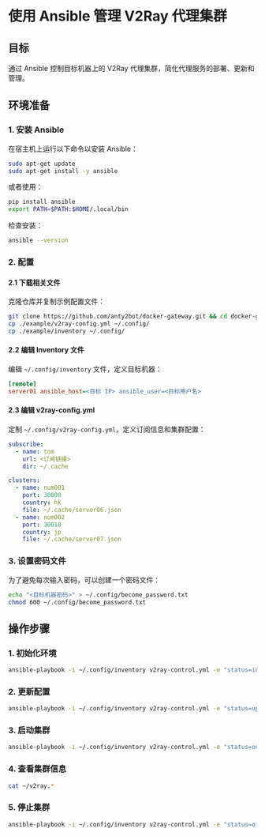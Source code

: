 # 使用 Ansible 管理 V2Ray 代理集群

## 目标
通过 Ansible 控制目标机器上的 V2Ray 代理集群，简化代理服务的部署、更新和管理。

## 环境准备

### 1. 安装 Ansible
在宿主机上运行以下命令以安装 Ansible：
```bash
sudo apt-get update
sudo apt-get install -y ansible
```

或者使用：
```bash
pip install ansible
export PATH=$PATH:$HOME/.local/bin
```
检查安装：
```bash
ansible --version
```

### 2. 配置

#### 2.1 下载相关文件
克隆仓库并复制示例配置文件：
```bash
git clone https://github.com/anty2bot/docker-gateway.git && cd docker-gateway
cp ./example/v2ray-config.yml ~/.config/
cp ./example/inventory ~/.config/
```

#### 2.2 编辑 Inventory 文件
编辑 `~/.config/inventory` 文件，定义目标机器：
```ini
[remote]
server01 ansible_host=<目标 IP> ansible_user=<目标用户名>
```

#### 2.3 编辑 v2ray-config.yml
定制 `~/.config/v2ray-config.yml`，定义订阅信息和集群配置：
```yaml
subscribe:
  - name: tom
    url: <订阅链接>
    dir: ~/.cache

clusters:
  - name: num001
    port: 30000
    country: hk
    file: ~/.cache/server06.json
  - name: num002
    port: 30010
    country: jp
    file: ~/.cache/server07.json
```

### 3. 设置密码文件
为了避免每次输入密码，可以创建一个密码文件：
```bash
echo "<目标机器密码>" > ~/.config/become_password.txt
chmod 600 ~/.config/become_password.txt
```

## 操作步骤

### 1. 初始化环境
```bash
ansible-playbook -i ~/.config/inventory v2ray-control.yml -e "status=init" --become-password-file ~/.config/become_password.txt
```

### 2. 更新配置
```bash
ansible-playbook -i ~/.config/inventory v2ray-control.yml -e "status=update" --become-password-file ~/.config/become_password.txt
```

### 3. 启动集群
```bash
ansible-playbook -i ~/.config/inventory v2ray-control.yml -e "status=on" --become-password-file ~/.config/become_password.txt
```

### 4. 查看集群信息
```bash
cat ~/v2ray.*
```

### 5. 停止集群
```bash
ansible-playbook -i ~/.config/inventory v2ray-control.yml -e "status=off" --become-password-file ~/.config/become_password.txt
